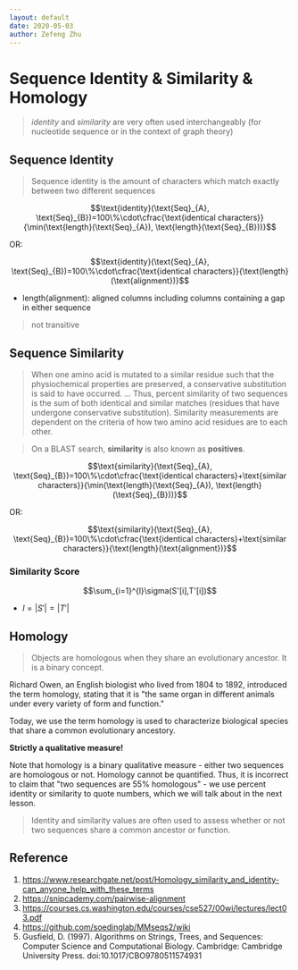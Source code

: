 ```yaml
---
layout: default
date: 2020-05-03
author: Zefeng Zhu
---
```


# Sequence Identity & Similarity & Homology

> _identity_ and _similarity_ are very often used interchangeably (for nucleotide sequence or in the context of graph theory)

## Sequence Identity

> Sequence identity is the amount of characters which match exactly between two different sequences

$$\text{identity}(\text{Seq}_{A}, \text{Seq}_{B})=100\%\cdot\cfrac{\text{identical characters}}{\min(\text{length}(\text{Seq}_{A}), \text{length}(\text{Seq}_{B}))}$$

OR:

$$\text{identity}(\text{Seq}_{A}, \text{Seq}_{B})=100\%\cdot\cfrac{\text{identical characters}}{\text{length}(\text{alignment})}$$

* $\text{length}(\text{alignment})$: aligned columns including columns containing a gap in either sequence

> not transitive


## Sequence Similarity

> When one amino acid is mutated to a similar residue such that the physiochemical properties are preserved, a conservative substitution is said to have occurred. ... Thus, percent similarity of two sequences is the sum of both identical and similar matches (residues that have undergone conservative substitution). Similarity measurements are dependent on the criteria of how two amino acid residues are to each other.

> On a BLAST search, **similarity** is also known as **positives**.

$$\text{similarity}(\text{Seq}_{A}, \text{Seq}_{B})=100\%\cdot\cfrac{\text{identical characters}+\text{similar characters}}{\min(\text{length}(\text{Seq}_{A}), \text{length}(\text{Seq}_{B}))}$$

OR:

$$\text{similarity}(\text{Seq}_{A}, \text{Seq}_{B})=100\%\cdot\cfrac{\text{identical characters}+\text{similar characters}}{\text{length}(\text{alignment})}$$

### Similarity Score

$$\sum_{i=1}^{l}\sigma(S'[i],T'[i])$$

* $l=|S'|=|T'|$

## Homology

>  Objects are homologous when they share an evolutionary ancestor. It is a binary concept.

Richard Owen, an English biologist who lived from 1804 to 1892, introduced the term homology, stating that it is "the same organ in different animals under every variety of form and function."

Today, we use the term homology is used to characterize biological species that share a common evolutionary ancestory.

__Strictly a qualitative measure!__

Note that homology is a binary qualitative measure - either two sequences are homologous or not. Homology cannot be quantified. Thus, it is incorrect to claim that "two sequences are 55% homologous" - we use percent identity or similarity to quote numbers, which we will talk about in the next lesson.

> Identity and similarity values are often used to assess whether or not two sequences share a common ancestor or function.

## Reference

1. <https://www.researchgate.net/post/Homology_similarity_and_identity-can_anyone_help_with_these_terms>
2. <https://snipcademy.com/pairwise-alignment>
3. <https://courses.cs.washington.edu/courses/cse527/00wi/lectures/lect03.pdf>
4. <https://github.com/soedinglab/MMseqs2/wiki>
5. Gusfield, D. (1997). Algorithms on Strings, Trees, and Sequences: Computer Science and Computational Biology. Cambridge: Cambridge University Press. doi:10.1017/CBO9780511574931
